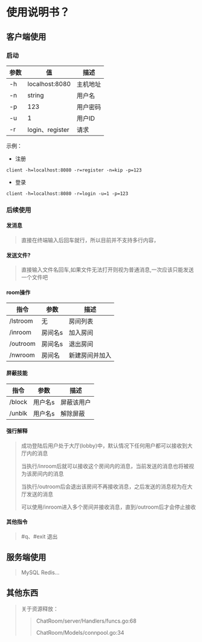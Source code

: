 # 使用说明书？

## 客户端使用

### 启动



| 参数 | 值              | 描述     |
| ---- | --------------- | -------- |
| -h   | localhost:8080  | 主机地址 |
| -n   | string          | 用户名   |
| -p   | 123             | 用户密码 |
| -u   | 1               | 用户ID   |
| -r   | login、register | 请求     |

示例：

- 注册

```shell
client -h=localhost:8080 -r=register -n=kip -p=123
```

- 登录

```shell
client -h=localhost:8080 -r=login -u=1 -p=123
```

### 后续使用

#### 发消息

> 直接在终端输入后回车就行，所以目前并不支持多行内容，

#### 发送文件?

> 直接输入文件名回车,如果文件无法打开则视为普通消息,一次应该只能发送一个文件吧

#### room操作

| 指令     | 参数    | 描述           |
| -------- | ------- | -------------- |
| /lstroom | 无      | 房间列表       |
| /inroom  | 房间名s | 加入房间       |
| /outroom | 房间名s | 退出房间       |
| /nwroom  | 房间名  | 新建房间并加入 |

#### 屏蔽技能

| 指令   | 参数    | 描述       |
| ------ | ------- | ---------- |
| /block | 用户名s | 屏蔽该用户 |
| /unblk | 用户名s | 解除屏蔽   |



#### 强行解释

> 成功登陆后用户处于大厅(lobby)中，默认情况下任何用户都可以接收到大厅内的消息
>
> 当执行/inroom后就可以接收这个房间内的消息，当前发送的消息也将被视为该房间内的消息
>
> 当执行/outroom后会退出该房间不再接收消息，之后发送的消息视为在大厅发送的消息
>
> 可以使用/inroom进入多个房间并接收消息，直到/outroom后才会停止接收

#### 其他指令

> \#q、#exit 退出

## 服务端使用

> MySQL Redis…

## 其他东西

> 关于资源释放：
>
> >  ChatRoom/server/Handlers/funcs.go:68
> >
> > ChatRoom/Models/connpool.go:34
>
